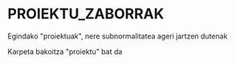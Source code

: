 # PROIEKTU_ZABORRAK
Egindako "proiektuak", nere subnormalitatea ageri jartzen dutenak

Karpeta bakoitza "proiektu" bat da

